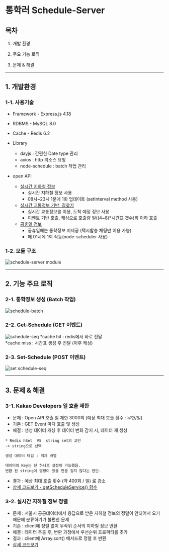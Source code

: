 # 통학러 Schedule-Server

## 목차

1.  개발 환경

2.  주요 기능 로직

3.  문제 & 해결

---

## 1. 개발환경

### 1-1. 사용기술

- Framework - Express.js 4.18
- RDBMS - MySQL 8.0
- Cache - Redis 6.2
- Library

  - dayjs : 간편한 Date type 관리
  - axios : http 리소스 요청
  - node-schedule : batch 작업 관리

- open API
  - [실시간 지하철 정보](https://data.seoul.go.kr/dataList/OA-12764/F/1/datasetView.do)
    - 실시간 지하철 정보 사용
    - 08시~23시 1분에 1회 업데이트 (setInterval method 사용)
  - [실시간 교통정보 기반, 길찾기](https://developers.kakao.com/docs/latest/ko/kakaonavi/common)
    - 실시간 교통정보를 이용, 도착 예정 정보 사용
    - 이벤트 기반 호출, 캐싱으로 호출량 일((4~8)\*시간표 갯수)회 이하 호출
  - [공휴일 정보](https://www.data.go.kr/data/15012690/openapi.do)
    - 공휴일에는 통학정보 미제공 (택시합승 채팅만 이용 가능)
    - 매 01시에 1회 작동(node-scheduler 사용)

### 1-2. 모듈 구조

![schedule-server module](https://github.com/Yonge2/TUKBUS_Server/assets/99579139/e5629311-d466-42e0-878e-e13029ce33c0)

---

## 2. 기능 주요 로직

### 2-1. 통학정보 생성 (Batch 작업)

![schedule-batch](https://github.com/Yonge2/TUKBUS_Server/assets/99579139/e2c46dee-927d-45d9-ae51-3050d7c29fc1)

### 2-2. Get-Schedule (GET 이벤트)

![schedule-seq](https://github.com/Yonge2/TUKBUS_Server/assets/99579139/479820e0-86a1-46a0-8019-b45008128751)
*cache hit : redis에서 바로 전달  
*cache miss : 시간표 생성 후 전달 (이후 캐싱)

### 2-3. Set-Schedule (POST 이벤트)

![set schedule-seq](https://github.com/Yonge2/TUKBUS_Server/assets/99579139/f8fa66df-b9f4-444b-afb0-090f687c10b6)

---

## 3. 문제 & 해결

### 3-1. Kakao Developers 일 호출 제한

- 문제 : Open API 호출 일 제한 3000회 (예상 최대 호출 횟수 : 무한/일)
- 기존 : GET Event 마다 호출 및 생성
- 해결 : 생성 데이터 캐싱 후 데이터 변화 감지 시, 데이터 재 생성

```
* Redis hSet  VS  string set의 고민
-> string으로 선택

생성 데이터 타입 : 객체 배열

데이터의 Key는 단 하나로 설정이 가능했음.
변환 된 string이 영향이 있을 만큼 길지 않다는 판단.
```

- 결과 : 예상 최대 호출 횟수 (약 400회 / 일) 로 감소
- [상세 코드보기 - getScheduleService() 함수](https://github.com/Yonge2/TUKBUS_Server/blob/master/Server/schedule-server/schedule/schedule.get.service.js)

### 3-2. 실시간 지하철 정보 정렬

- 문제 : 서울시 공공데이터에서 응답으로 받은 지하철 정보의 정렬이 안되어서 오기 때문에 분류하기가 불편한 문제
- 기존 : client에 정렬 없이 무작위 순서의 지하철 정보 반환
- 해결 : 데이터 추출 후, 변환 과정에서 우선순위 프로퍼티를 추가
- 결과 : client에 Array.sort() 메서드로 정렬 후 반환
- [상세 코드보기](https://github.com/Yonge2/TUKBUS_Server/blob/master/Server/schedule-server/util/util.open-api/metro.js)
